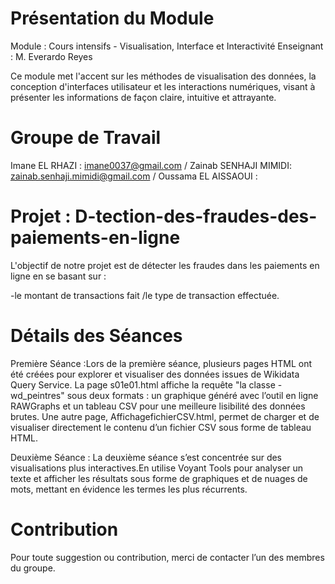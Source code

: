 # Présentation du Module
Module : Cours intensifs - Visualisation, Interface et Interactivité
Enseignant : M. Everardo Reyes

Ce module met l'accent sur les méthodes de visualisation des données, la conception d'interfaces utilisateur et les interactions numériques, visant à présenter les informations de façon claire, intuitive et attrayante.

# Groupe de Travail

Imane EL RHAZI : imane0037@gmail.com  /
Zainab SENHAJI MIMIDI: zainab.senhaji.mimidi@gmail.com  /
Oussama EL AISSAOUI : 

# Projet : D-tection-des-fraudes-des-paiements-en-ligne
L'objectif de notre projet est de détecter les fraudes dans les paiements en ligne en se basant sur :

-le montant de transactions fait /le type de transaction effectuée.

# Détails des Séances
Première Séance :Lors de la première séance, plusieurs pages HTML ont été créées pour explorer et visualiser des données issues de Wikidata Query Service. La page s01e01.html affiche la requête "la classe - wd_peintres" sous deux formats : un graphique généré avec l’outil en ligne RAWGraphs et un tableau CSV pour une meilleure lisibilité des données brutes. Une autre page, AffichagefichierCSV.html, permet de charger et de visualiser directement le contenu d’un fichier CSV sous forme de tableau HTML. 

Deuxième Séance : La deuxième séance s’est concentrée sur des visualisations plus interactives.En utilise Voyant Tools pour analyser un texte et afficher les résultats sous forme de graphiques et de nuages de mots, mettant en évidence les termes les plus récurrents. 

# Contribution
Pour toute suggestion ou contribution, merci de contacter l’un des membres du groupe.
